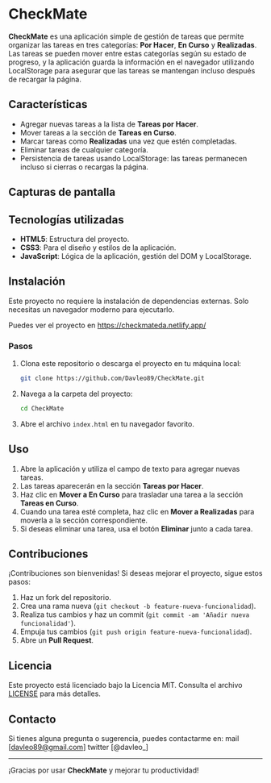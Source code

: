 # CheckMate

**CheckMate** es una aplicación simple de gestión de tareas que permite organizar las tareas en tres categorías: **Por Hacer**, **En Curso** y **Realizadas**. Las tareas se pueden mover entre estas categorías según su estado de progreso, y la aplicación guarda la información en el navegador utilizando LocalStorage para asegurar que las tareas se mantengan incluso después de recargar la página.

## Características

- Agregar nuevas tareas a la lista de **Tareas por Hacer**.
- Mover tareas a la sección de **Tareas en Curso**.
- Marcar tareas como **Realizadas** una vez que estén completadas.
- Eliminar tareas de cualquier categoría.
- Persistencia de tareas usando LocalStorage: las tareas permanecen incluso si cierras o recargas la página.

## Capturas de pantalla



## Tecnologías utilizadas

- **HTML5**: Estructura del proyecto.
- **CSS3**: Para el diseño y estilos de la aplicación.
- **JavaScript**: Lógica de la aplicación, gestión del DOM y LocalStorage.

## Instalación

Este proyecto no requiere la instalación de dependencias externas. Solo necesitas un navegador moderno para ejecutarlo.

Puedes ver el proyecto en https://checkmateda.netlify.app/

### Pasos

1. Clona este repositorio o descarga el proyecto en tu máquina local:

    ```bash
    git clone https://github.com/Davleo89/CheckMate.git
    ```

2. Navega a la carpeta del proyecto:

    ```bash
    cd CheckMate
    ```

3. Abre el archivo `index.html` en tu navegador favorito.

## Uso

1. Abre la aplicación y utiliza el campo de texto para agregar nuevas tareas.
2. Las tareas aparecerán en la sección **Tareas por Hacer**.
3. Haz clic en **Mover a En Curso** para trasladar una tarea a la sección **Tareas en Curso**.
4. Cuando una tarea esté completa, haz clic en **Mover a Realizadas** para moverla a la sección correspondiente.
5. Si deseas eliminar una tarea, usa el botón **Eliminar** junto a cada tarea.

## Contribuciones

¡Contribuciones son bienvenidas! Si deseas mejorar el proyecto, sigue estos pasos:

1. Haz un fork del repositorio.
2. Crea una rama nueva (`git checkout -b feature-nueva-funcionalidad`).
3. Realiza tus cambios y haz un commit (`git commit -am 'Añadir nueva funcionalidad'`).
4. Empuja tus cambios (`git push origin feature-nueva-funcionalidad`).
5. Abre un **Pull Request**.

## Licencia

Este proyecto está licenciado bajo la Licencia MIT. Consulta el archivo [LICENSE](LICENSE) para más detalles.

## Contacto

Si tienes alguna pregunta o sugerencia, puedes contactarme en:
mail [davleo89@gmail.com]
twitter [@davleo_]

---

¡Gracias por usar **CheckMate** y mejorar tu productividad!
